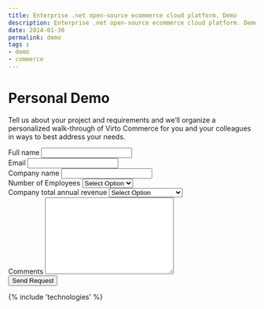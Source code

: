 ```yaml
---
title: Enterprise .net open-source ecommerce cloud platform. Demo
description: Enterprise .net open-source ecommerce cloud platform. Demo
date: 2014-01-30
permalink: demo
tags : 
- demo
- commerce
---
```

<div class="partner __responsive">
	<h1 class="head-title">Personal Demo</h1>
	<p class="text">Tell us about your project and requirements and we’ll organize a personalized walk-through of Virto Commerce for you and your colleagues in ways to best address your needs.</p>
	<div class="columns">
		<div class="column">
			<div class="block">
				<form class="fixed" action="{{ '/contact' | absolute_url }}" method="post">
					<input id="Contact[Subject]" type="hidden" name="Contact[Subject]" value="Signup for Personal Demo" />
					<input id="Contact[RedirectUrl]" type="hidden" name="Contact[RedirectUrl]" value="{{ '/thank-you-demo' | absolute_url }}" />
					<div class="control-group">
						<label for="FullName">Full name</label>
						<input id="Contact[FullName]" type="text" name="Contact[FullName]" class="form-input" required="required" />
					</div>
					<div class="control-group">
						<label for="Email">Email</label>
						<input id="Contact[Email]" type="text" name="Contact[Email]" class="form-input" />
					</div>
					<div class="control-group">
						<label for="CompanyName">Company name</label>
						<input id="Contact[CompanyName]" type="text" name="Contact[CompanyName]" class="form-input" required="required" />
					</div>
					<div class="control-group">
						<label for="NumberOfEmployees">Number of Employees</label>
						<select id="Contact[NumberOfEmployees]" type="text" name="Contact[NumberOfEmployees]" class="form-input" required="required">
							<option value="">Select Option</option>
							<option value="1">Less than 10</option>
							<option value="11">10 to 100</option>
							<option value="101">101 to 300</option>
							<option value="301">301 to 500</option>
							<option value="501">501 to 1000</option>
							<option value="1001">1000 or more</option>
						</select>
					</div>
					<div class="control-group">
						<label for="CompanyRevenue">Company total annual revenue</label>
						<select id="Contact[CompanyRevenue]" type="text" name="Contact[CompanyRevenue]" class="form-input" required="required">
							<option value="">Select Option</option>
							<option value="1k">Less than $500K</option>
							<option value="501k">$500K - $1M</option>
							<option value="1001k">$1M - $10M</option>
							<option value="10001k">$10M - $25M</option>
							<option value="25001k">$25M - $50M</option>
							<option value="50001k">$50M - $100M</option>
							<option value="100001k">$100M - $500M</option>
							<option value="500001k">Greater than $500M<</option>
						</select>
					</div>
					<div class="control-group">
						<label for="Message">Comments</label>
						<textarea id="Contact[Message]" rows="10" cols="30" name="Contact[Message]" class="form-text" required="required"></textarea>
					</div>
					<div class="control-group">
						<button type="submit" class="button fill">Send Request</button>
					</div>
				</form>
			</div>
		</div>
	</div>
</div>
{% include 'technologies' %}